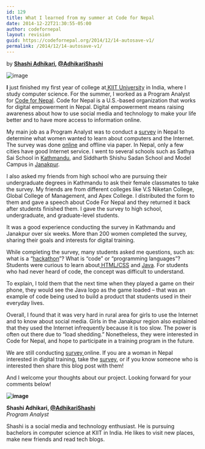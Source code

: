 ```yaml
---
id: 129
title: What I learned from my summer at Code for Nepal
date: 2014-12-22T21:30:55-05:00
author: codefornepal
layout: revision
guid: https://codefornepal.org/2014/12/14-autosave-v1/
permalink: /2014/12/14-autosave-v1/
---
```

by **<a title="Shashi Adhikari" href="https://codefornepal.org/staff/shashi-adhikari/" target="_blank">Shashi Adhikari</a>, <a href="https://twitter.com/AdhikariShashi" target="_blank">@AdhikariShashi</a>**

![image](https://31.media.tumblr.com/ba53f4787bd538b949f9451ea9d882e2/tumblr_inline_n8sccuVL0R1qb9ga0.jpg) 

**I** just finished my first year of college at<a href="http://www.kiit.ac.in/" target="_blank"> KIIT University</a> in India, where I study computer science. For the summer, I worked as a Program Analyst for <a href="https://codefornepal.org/" target="_blank">Code for Nepal</a>. Code for Nepal is a U.S.-based organization that works for digital empowerment in Nepal. Digital empowerment means raising awareness about how to use social media and technology to make your life better and to have more access to information online.<!-- more -->

My main job as a Program Analyst was to conduct a <a href="https://codefornepal.org/survey" target="_blank">survey</a> in Nepal to determine what women wanted to learn about computers and the Internet. The survey was done <a href="https://codefornepal.org/survey" target="_blank">online</a> and offline via paper. In Nepal, only a few cities have good Internet service. I went to several schools such as Sathya Sai School in <a href="http://en.wikipedia.org/wiki/Kathmandu" target="_blank">Kathmandu</a>, and Siddharth Shishu Sadan School and Model Campus in <a href="http://en.wikipedia.org/wiki/Janakpurdham" target="_blank">Janakpur</a>.

I also asked my friends from high school who are pursuing their undergraduate degrees in Kathmandu to ask their female classmates to take the survey. My friends are from different colleges like V.S Niketan College, Global College of Management, and Apex College. I distributed the form to them and gave a speech about Code For Nepal and they returned it back after students finished them. I gave the survey to high school, undergraduate, and graduate-level students.

It was a good experience conducting the survey in Kathmandu and Janakpur over six weeks. More than 200 women completed the survey, sharing their goals and interests for digital training.

While completing the survey, many students asked me questions, such as: what is a “<a href="http://en.wikipedia.org/wiki/Hackathon" target="_blank">hackathon</a>”? What is “code” or “programming languages”? Students were curious to learn about<a href="http://www.w3.org/standards/webdesign/htmlcss" target="_blank"> HTML/CSS</a> and <a href="http://en.wikipedia.org/wiki/JavaScript" target="_blank">Java</a>. For students who had never heard of code, the concept was difficult to understand.

To explain, I told them that the next time when they played a game on their phone, they would see the Java logo as the game loaded &#8211; that was an example of code being used to build a product that students used in their everyday lives.

Overall, I found that it was very hard in rural area for girls to use the Internet and to know about social media. Girls in the Janakpur region also explained that they used the Internet infrequently because it is too slow. The power is often out there due to “load shedding.” Nonetheless, they were interested in Code for Nepal, and hope to participate in a training program in the future.

We are still conducting <a href="https://codefornepal.org/survey" target="_blank">survey </a>online. If you are a woman in Nepal interested in digital training, take the <a href="https://codefornepal.org/survey" target="_blank">survey</a>, or if you know someone who is interested then share this blog post with them!

And I welcome your thoughts about our project. Looking forward for your comments below!

**![image](https://31.media.tumblr.com/54df754c329c1c57b7b03357b2858297/tumblr_inline_n7hoihuTrP1qb9ga0.jpg)**

**Shashi Adhikari, <a href="https://twitter.com/AdhikariShashi" target="_blank">@AdhikariShashi</a>**  
_Program Analyst_

Shashi is a social media and technology enthusiast. He is pursuing bachelors in computer science at KIIT in India. He likes to visit new places, make new friends and read tech blogs.